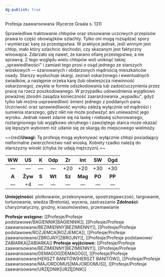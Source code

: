 ```yaml
---
dg-publish: true
---
```

Profesja zaawansowana (Rycerze Graala s. 131)

Sprawiedliwe traktowanie chłopów oraz stosowanie uczciwych przepisów prawa to część obowiązków szlachty. Tylko oni mogą rozsądzać spory i wymierzać karę za przestępstwa. W praktyce jednak, jeśli winnym jest chłop, mało który szlachcic dochodzi, czy skazanym jest faktyczny winowajca. Zdarzało się nawet, że karano ofiarę przestępstwa, a nie sprawcę. Z tego względu wielu chłopów woli uniknąć takiej „sprawiedliwości" i zamiast tego prosi o osąd jednego ze starszych wioskowych — szanowanych i obdarzonych mądrością mieszkańców osady. Starszy wysłuchuje skargi, zeznań oskarżonego i ewentualnych świadków, a następnie orzeka karę (lub obwieszcza niewinność oskarżonego), zwykle w formie odszkodowania lub zadośćuczynienia przez pracę na rzecz poszkodowanego. W przypadku udowodnienia wyjątkowo poważnej zbrodni zasądza konieczność zaaranżowania „wypadku", gdyż tylko tak można usprawiedliwić śmierć jednego z poddanych pana. Uczciwość oraz sprawiedliwość wyroku zależą wyłącznie od mądrości i sumienia starszego, gdyż nikt nie może podważyć ani unieważnić jego wyroku. Jednak nawet zdanie się na laskę i niełaskę schorowanego, roztargnionego lub wyjątkowo okrutnego i zawziętego starca może okazać się lepszym wyborem niż udanie się ze skargą do miejscowego wielmoży.

~={red}**Uwagi:** Tę profesję mogą wykonywać wyłącznie chłopi posiadający nieformalne zwierzchnictwo nad wioską. Kobiety rzadko należą do starszyzny wioski (chyba że udają mężczyzn).=~

| WW  | US  |  K  | Odp | Zr  | Int | SW  | Ogd |
|:---:|:---:|:---:|:---:|:---:|:---:|:---:|:---:|
|  —  |  —  |  —  |  —  | +20 | +20 | +30 | +30 |
|  **A**  | **Żyw** |  **S**  | **Wt**  | **Sz**  | **Mag** | **PO**  | **PP**  |
|  —  | +4  |  —  |  —  |  —  |  —  |  —  |  —  |

**Umiejętności**: plotkowanie, przekonywanie, spostrzegawczość, targowanie, torturowanie, wiedza (Bretonia), wycena, zastraszanie
**Zdolności**: charyzmatyczny, groźny, krasomówstwo, przemawianie

**Profesje wstępne:** [[Profesje/Profesje podstawowe/BAGIENNIK\|BAGIENNIK]], [[Profesje/Profesje zaawansowane/BEZIMIENNY\|BEZIMIENNY]], [[Profesje/Profesje podstawowe/ROZJEMCA\|ROZJEMCA]], [[Profesje/Profesje zaawansowane/ZBROJNY\|ZBROJNY]], [[Profesje/Profesje podstawowe/ŻABIARKA\|ŻABIARKA]]
**Profesje wyjściowe:** [[Profesje/Profesje zaawansowane/BEZIMIENNY\|BEZIMIENNY]], [[Profesje/Profesje zaawansowane/DEMAGOG\|DEMAGOG]], [[Profesje/Profesje zaawansowane/HERSZT BANITÓW\|HERSZT BANITÓW]], [[Profesje/Profesje zaawansowane/MAJORDOMUS\|MAJORDOMUS]], [[Profesje/Profesje zaawansowane/URZĘDNIK\|URZĘDNIK]]